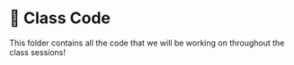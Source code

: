 # 📂 Class Code

This folder contains all the code that we will be working on throughout the class sessions!
